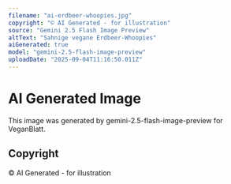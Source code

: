 ```yaml
---
filename: "ai-erdbeer-whoopies.jpg"
copyright: "© AI Generated - for illustration"
source: "Gemini 2.5 Flash Image Preview"
altText: "Sahnige vegane Erdbeer-Whoopies"
aiGenerated: true
model: "gemini-2.5-flash-image-preview"
uploadDate: "2025-09-04T11:16:50.011Z"
---
```


# AI Generated Image

This image was generated by gemini-2.5-flash-image-preview for VeganBlatt.

## Copyright
© AI Generated - for illustration
